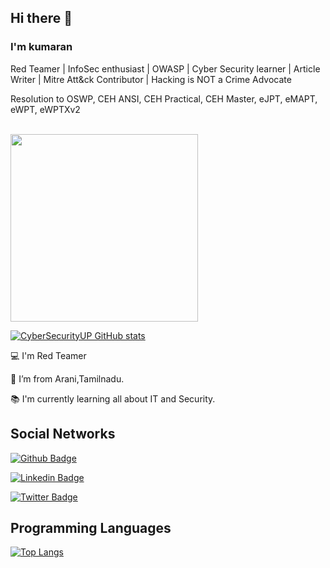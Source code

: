 ## Hi there 👋

<!--
**kumaran** is a ✨ _special_ ✨ repository because its `README.md` (this file) appears on your GitHub profile.

Here are some ideas to get you started:

- 🔭 I’m currently working on ...
- 🌱 I’m currently learning ...
- 👯 I’m looking to collaborate on ...
- 🤔 I’m looking for help with ...
- 💬 Ask me about ...
- 📫 How to reach me: ...
- 😄 Pronouns: ...
- ⚡ Fun fact: ...
-->

### I'm kumaran

Red Teamer | InfoSec enthusiast | OWASP | Cyber Security learner | Article Writer | Mitre Att&ck Contributor | Hacking is NOT a Crime Advocate

Resolution to OSWP, CEH ANSI, CEH Practical, CEH Master, eJPT, eMAPT, eWPT, eWPTXv2

<br>

<img src="https://media.giphy.com/media/3oEjHWpiVIOGXT5l9m/giphy.gif" width="300">

</br>

[![CyberSecurityUP GitHub stats](https://github-readme-stats.vercel.app/api?username=CyberSecurityUP&theme=dark)](https://github.com/CyberSecurityUP/github-readme-stats)

:computer: I'm Red Teamer

:house_with_garden: I’m from Arani,Tamilnadu.

:books: I'm currently learning all about IT and Security.

## Social Networks

[![Github Badge](https://img.shields.io/badge/-Github-000?style=flat-square&logo=Github&logoColor=white&link=https://github.com/kumaran88thiru)](https://github.com/CyberSecurityUP)

[![Linkedin Badge](https://img.shields.io/badge/-LinkedIn-blue?style=flat-square&logo=Linkedin&logoColor=white&link=https://www.linkedin.com/in/kumaran88)](https://www.linkedin.com/in/kumaran88/)

[![Twitter Badge](https://img.shields.io/badge/Twitter-1DA1F2?style=for-the-badge&logo=twitter&logoColor=white&link=https://twitter.com/kumaran923)](https://twitter.com/kumaran923)

## Programming Languages

[![Top Langs](https://github-readme-stats.vercel.app/api/top-langs/?username=CyberSecurityUP&langs_count=8)](https://github.com/CyberSecurityUP/github-readme-stats)


